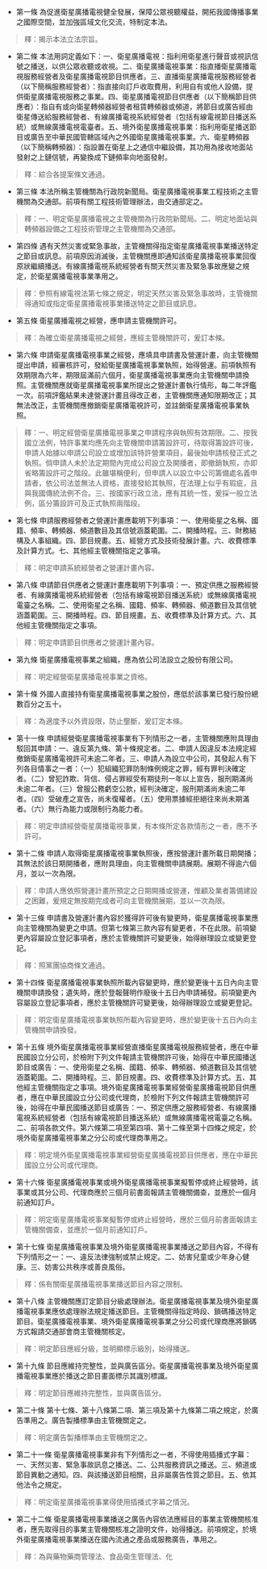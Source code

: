 * 第一條 為促進衛星廣播電視健全發展，保障公眾視聽權益，開拓我國傳播事業之國際空間，並加強區域文化交流，特制定本法。

> 釋：揭示本法立法宗旨。

* 第二條 本法用詞定義如下：一、衛星廣播電視：指利用衛星進行聲音或視訊信號之播送，以供公眾收聽或收視。二、衛星廣播電視事業：指直播衛星廣播電視服務經營者及衛星廣播電視節目供應者。三、直播衛星廣播電視服務經營者（以下簡稱服務經營者）：指直接向訂戶收取費用，利用自有或他人設備，提供衛星廣播電視服務之事業。四、衛星廣播電視節目供應者（以下簡稱節目供應者）：指自有或向衛星轉頻器經營者租賃轉頻器或頻道，將節目或廣告經由衛星傳送給服務經營者、有線廣播電視系統經營者（包括有線電視節目播送系統）或無線廣播電視電臺者。五、境外衛星廣播電視事業：指利用衛星播送節目或廣告至中華民國管轄區域內之外國衛星廣播電視事業。六、衛星轉頻器（以下簡稱轉頻器）：指設置在衛星上之通信中繼設備，其功用為接收地面站發射之上鏈信號，再變換成下鏈頻率向地面發射。

> 釋：綜合各提案條文通過。

* 第三條 本法所稱主管機關為行政院新聞局。衛星廣播電視事業工程技術之主管機關為交通部。前項有關工程技術管理辦法，由交通部定之。

> 釋：一、明定衛星廣播電視之主管機關為行政院新聞局。二、明定地面站與轉頻器設備之工程技術管理之主管機關為交通部。

* 第四條 遇有天然災害或緊急事故，主管機關得指定衛星廣播電視事業播送特定之節目或訊息。前項原因消滅後，主管機關應即通知該衛星廣播電視事業回復原狀繼續播送。有線廣播電視系統經營者有關天然災害及緊急事故應變之規定，於衛星廣播電視事業準用之。

> 釋：參照有線電視法第七條之規定，明定天然災害及緊急事故時，主管機關得通知或指定衛星廣播電視事業播送特定之節目或訊息。

* 第五條 衛星廣播電視之經營，應申請主管機關許可。

> 釋：為確立衛星廣播電視之經營，應經主管機關許可，爰訂本條。

* 第六條 申請衛星廣播電視事業之經營，應填具申請書及營運計畫，向主管機關提出申請，經審核許可，發給衛星廣播電視事業執照，始得營運。前項執照有效期限為六年，期限屆滿前六個月，衛星廣播電視事業應向主管機關申請換照。主管機關應就衛星廣播電視事業所提出之營運計畫執行情形，每二年評鑑一次。前項評鑑結果未達營運計畫且得改正者，主管機關應通知限期改正；其無法改正，主管機關應撤銷衛星廣播電視許可，並註銷衛星廣播電視事業執照。

> 釋：一、明定經營衛星廣播電視事業之申請程序與執照有效期限。二、按我國立法例，特許事業均應先向主管機關申請籌設許可，待取得籌設許可後，申請人始據以申請公司設立或增加該特許營業項目，最後始申請核發正式之執照。倘申請人未於法定期間內完成公司設立及開播者，即撤銷執照，亦即省略籌設許可之階段。此雖堪稱便利，但申請人以設立中公司籌備處名義申請者，依公司法並無法人資格，直接發給其執照，在法理上似乎有瑕疵，且與我國傳統法例不合。三、按國家行政立法，應有其統一性，爰採一般立法例，區分籌設許可及正式執照兩階段。

* 第七條 申請服務經營者之營運計畫應載明下列事項：一、使用衛星之名稱、國籍、頻率、轉頻器、頻道數目及其信號涵蓋範圍。二、開播時程。三、財務結構及人事組織。四、節目規畫。五、經營方式及技術發展計畫。六、收費標準及計算方式。七、其他經主管機關指定之事項。

> 釋：明定申請系統經營者之營運計畫內容。

* 第八條 申請節目供應者之營運計畫應載明下列事項：一、預定供應之服務經營者、有線廣播電視系統經營者（包括有線電視節目播送系統）或無線廣播電視電臺之名稱。二、使用衛星之名稱、國籍、頻率、轉頻器、頻道數目及其信號涵蓋範圍。三、開播時程。四、節目規畫。五、收費標準及計算方式。六、其他經主管機關指定之事項。

> 釋：明定申請節目供應者之營運計畫內容。

* 第九條 衛星廣播電視事業之組織，應為依公司法設立之股份有限公司。

> 釋：明定經營衛星廣播電視事業之資格。

* 第十條 外國人直接持有衛星廣播電視事業之股份，應低於該事業已發行股份總數百分之五十。

> 釋：為適度予以外資設限，防止壟斷，爰訂定本條。

* 第十一條 申請經營衛星廣播電視事業有下列情形之一者，主管機關應附具理由駁回其申請：一、違反第九條、第十條規定者。二、申請人因違反本法規定經撤銷衛星廣播電視許可未逾二年者。三、申請人為設立中公司，其發起人有下列各目情事之一者：（一）犯組織犯罪防制條例規定之罪，經有罪判決確定者。（二）曾犯詐欺、背信、侵占罪經受有期徒刑一年以上宣告，服刑期滿尚未逾二年者。（三）曾服公務虧空公款，經判決確定，服刑期滿尚未逾二年者。（四）受破產之宣告，尚未復權者。（五）使用票據經拒絕往來尚未期滿者。（六）無行為能力或限制行為能力者。

> 釋：明定申請經營衛星廣播電視事業，有本條所定各款情形之ㄧ者，應不予許可。

* 第十二條 申請人取得衛星廣播電視事業執照後，應按營運計畫所載日期開播；其無法於該日期開播者，應附具理由，向主管機關申請展期。展期不得逾六個月，並以一次為限。

> 釋：申請人應依照營運計畫所預定之日期開播或營運，惟顧及業者籌備建設之困難，爰規定無按期完成者可向主管機關展期，並以一次為限。

* 第十三條 申請書及營運計畫內容於獲得許可後有變更時，衛星廣播電視事業應向主管機關為變更之申請。但第七條第三款內容有變更者，不在此限。前項變更內容屬設立登記事項者，應於主管機關許可變更後，始得辦理設立或變更登記。

> 釋：照黨團協商條文通過。

* 第十四條 衛星廣播電視事業執照所載內容變更時，應於變更後十五日內向主管機關申請換發；遺失時，應於登報聲明作廢後十五日內申請補發。前項變更內容屬設立登記事項者，應於主管機關許可變更後，始得辦理設立或變更登記。

> 釋：明定衛星廣播電視事業執照所載內容變更時，應於變更後十五日內向主管機關申請換發。

* 第十五條 境外衛星廣播電視事業經營直播衛星廣播電視服務經營者，應在中華民國設立分公司，於檢附下列文件報請主管機關許可後，始得在中華民國播送節目或廣告：一、使用衛星之名稱、國籍、頻率、轉頻器、頻道數目及其信號涵蓋範圍。二、開播時程。三、節目規畫。四、收費標準及計算方式。五、其他經主管機關指定之事項。境外衛星廣播電視事業經營衛星廣播電視節目供應者，應在中華民國設立分公司或代理商，於檢附下列文件報請主管機關許可後，始得在中華民國播送節目或廣告：一、預定供應之服務經營者、有線廣播電視系統經營者（包括有線電視節目播送系統）或無線廣播電視電臺之名稱。二、前項各款文件。第六條第二項至第四項、第十二條至第十四條之規定，於境外衛星廣播電視事業之分公司或代理商準用之。

> 釋：明定境外衛星廣播電視事業經營衛星廣播電視節目供應者，應在中華民國設立分公司或代理商。

* 第十六條 衛星廣播電視事業或境外衛星廣播電視事業擬暫停或終止經營時，該事業或其分公司、代理商應於三個月前書面報請主管機關備查，並應於一個月前通知訂戶。

> 釋：明定衛星廣播電視事業擬暫停或終止經營時，應於三個月前書面報請主管機關備查，並應於一個月前通知訂戶。

* 第十七條 衛星廣播電視事業及境外衛星廣播電視事業播送之節目內容，不得有下列情形之一：一、違反法律強制或禁止規定。二、妨害兒童或少年身心健康。三、妨害公共秩序或善良風俗。

> 釋：係有關衛星廣播電視事業播送節目內容之限制。

* 第十八條 主管機關應訂定節目分級處理辦法。衛星廣播電視事業及境外衛星廣播電視事業應依處理辦法規定播送節目。主管機關得指定時段、鎖碼播送特定節目。衛星廣播電視事業、境外衛星廣播電視事業之分公司或代理商應將鎖碼方式報請交通部會商主管機關核定。

> 釋：明定節目應經分級，並明顯標示級別，始得播送。

* 第十九條 節目應維持完整性，並與廣告區分。衛星廣播電視事業及境外衛星廣播電視事業應於播送之節目畫面標示其識別標識。

> 釋：明定節目應維持完整性，並與廣告區分。

* 第二十條 第十七條、第十八條第二項、第三項及第十九條第二項之規定，於廣告準用之。廣告製播標準由主管機關定之。

> 釋：明定廣告製播標準由主管機關定之。

* 第二十一條 衛星廣播電視事業非有下列情形之一者，不得使用插播式字幕：一、天然災害、緊急事故訊息之播送。二、公共服務資訊之播送。三、頻道或節目異動之通知。四、與該播送節目相關，且非屬廣告性質之節目。五、依其他法令之規定。

> 釋：明定衛星廣播電視事業得使用插播式字幕之情況。

* 第二十二條 衛星廣播電視事業播送之廣告內容依法應經目的事業主管機關核准者，應先取得目的事業主管機關核准之證明文件，始得播送。前項規定，於境外衛星廣播電視事業播送在國內流通之產品或服務廣告，準用之。

> 釋：為與藥物藥商管理法、食品衛生管理法、化

